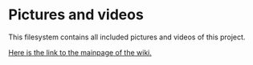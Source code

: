 Pictures and videos
========

This filesystem contains all included pictures and videos of this project.

[Here is the link to the mainpage of the wiki.](https://github.com/Carduinodroid/carduinodroid/wiki)

